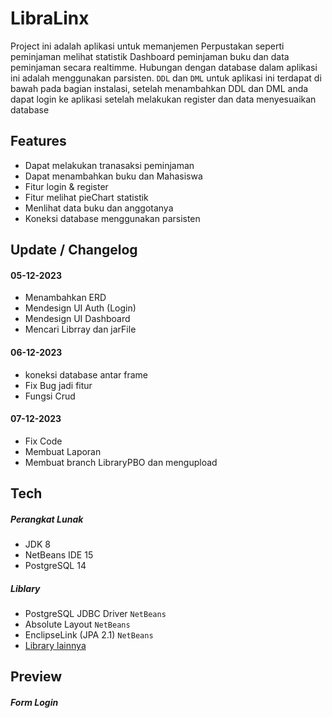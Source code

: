 # LibraLinx
Project ini adalah aplikasi untuk memanjemen Perpustakan seperti peminjaman melihat statistik Dashboard peminjaman buku dan data peminjaman secara realtimme. Hubungan dengan database dalam aplikasi ini adalah menggunakan parsisten. `DDL` dan `DML` untuk aplikasi ini terdapat di bawah pada bagian instalasi, setelah menambahkan DDL dan DML anda dapat login ke  aplikasi setelah melakukan register dan data menyesuaikan database

## Features
- Dapat melakukan tranasaksi peminjaman
- Dapat menambahkan buku dan Mahasiswa
- Fitur login & register 
- Fitur melihat pieChart statistik 
- Menlihat data buku dan anggotanya
- Koneksi database menggunakan parsisten

## Update / Changelog
#### 05-12-2023
* Menambahkan ERD
* Mendesign UI Auth (Login)
* Mendesign UI Dashboard
* Mencari Librray dan jarFile
#### 06-12-2023
* koneksi database antar frame 
* Fix Bug jadi fitur
* Fungsi Crud
 #### 07-12-2023
* Fix Code  
* Membuat Laporan
* Membuat branch LibraryPBO dan mengupload

## Tech
##### Perangkat Lunak
- JDK 8
- NetBeans IDE 15
- PostgreSQL 14

##### Liblary
- PostgreSQL JDBC Driver `NetBeans`
- Absolute Layout `NetBeans`
- EnclipseLink (JPA 2.1) `NetBeans`
- [Library lainnya](https://drive.google.com/drive/folders/12aqJtgMWrztnQLhqt8XpMU1gMrIvPGSz?usp=sharing)

## Preview
##### Form Login